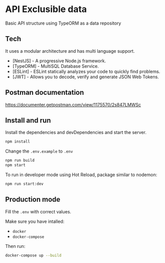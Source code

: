 # API Exclusible data

Basic API structure using TypeORM as a data repository


## Tech

It uses a modular architecture and has multi language support.

- [NestJS] - A progressive Node.js framework.
- [TypeORM] - MultiSQL Database Service.
- [ESLint] - ESLint statically analyzes your code to quickly find problems.
- [JWT] - Allows you to decode, verify and generate JSON Web Tokens.

## Postman documentation

https://documenter.getpostman.com/view/1175570/2s847LMWSc


## Install and run

Install the dependencies and devDependencies and start the server.

```sh
npm install
```
Change the `.env.example` to `.env`

```sh
npm run build
npm start
```
To run in developer mode using Hot Reload, package similar to nodemon:

```sh
npm run start:dev
```

## Production mode

Fill the `.env` with correct values.

Make sure you have intalled:
- `docker`
- `docker-compose`

Then run:

```sh
docker-compose up --build
```